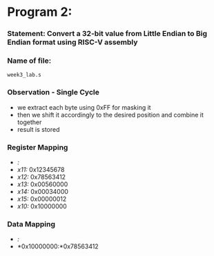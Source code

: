 # Program 2: 
### Statement: Convert a 32-bit value from Little Endian to Big Endian format using RISC-V assembly

### Name of file:
    week3_lab.s

### Observation - Single Cycle
- we extract each byte using 0xFF for masking it
- then we shift it accordingly to the desired position and combine it together
- result is stored

### Register Mapping
- *<Register Number Used>:* <Value stored>
- *x11:* 0x12345678
- *x12:* 0x78563412
- *x13:* 0x00560000
- *x14:* 0x00034000
- *x15:* 0x00000012
- *x10:* 0x10000000


### Data Mapping
- *<Memory Address>:* <Value stored>
- *0x10000000:*0x78563412
